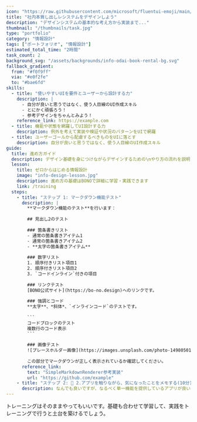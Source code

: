 ```yaml
---
icon: "https://raw.githubusercontent.com/microsoft/fluentui-emoji/main/assets/Smiling%20face%20with%20halo/3D/smiling_face_with_halo_3d.png"
title: "社内本質し出しレシステムをデザインしよう"
description: "デザインシステムの基本的な考え方から実装まで..."
thumbnail: "/thumbnails/task.jpg"
type: "portfolio"
category: "情報設計"
tags: ["ポートフォリオ", "情報設計"]
estimated_total_time: "2時間"
task_count: 2
background_svg: "/assets/backgrounds/info-odai-book-rental-bg.svg"
fallback_gradient:
  from: "#f0f9ff"
  via: "#e0f2fe"
  to: "#bae6fd"
skills:
  - title: "使いやすいUIを要件とユーザーから設計する力"
    description: |
      - 自分が良いと思うではなく、使う人目線のUI作成スキル
      - とにかく頑張ろう！
      - 参考デザインをちゃんとみよう！
    reference_link: https://example.com
  - title: 機能や状態を網羅してUI設計する力
    description: 例外を考えて実装や検証や状況のパターンをUIで網羅
  - title: ユーザーゴールから配慮するべきものをUIに落とす
    description: 自分が良いと思うではなく、使う人目線のUI作成スキル
guide:
  title: 進め方ガイド
  description: デザイン基礎を身につけながらデザインするための\nやり方の流れを説明します
  lesson:
    title: ゼロからはじめる情報設計
    image: "info-design-lesson.jpg"
    description: 進め方の基礎はBONOで詳細に学習・実践できます
    link: /training
  steps:
    - title: "ステップ 1: マークダウン機能テスト"
      description: |
        **マークダウン機能のテスト**を行います：
        
        ## 見出し2のテスト
        
        ### 箇条書きリスト
        - 通常の箇条書きアイテム1
        - 通常の箇条書きアイテム2
        - **太字の箇条書きアイテム**
        
        ### 数字リスト
        1. 順序付きリスト項目1
        2. 順序付きリスト項目2
        3. `コードインライン`付きの項目
        
        ### リンクテスト
        [BONO公式サイト](https://bo-no.design)へのリンクです。
        
        ### 強調とコード
        **太字**、*斜体*、`インラインコード`のテストです。
        
        ```
        コードブロックのテスト
        複数行のコード表示
        ```
        
        ### 画像テスト
        ![プレースホルダー画像](https://images.unsplash.com/photo-1498050108023-c5249f4df085?w=400&h=200&fit=crop)
        
        この部分でマークダウンが正しく表示されているか確認してください。
      reference_link:
        text: "SimpleMarkdownRenderer参考実装"
        url: "https://github.com/example"
    - title: "ステップ 2: 📱 2.アプリを触りながら、気になったことをメモする(10分)"
      description: なんでも良いですが、なるべく単一機能を提供しているアプリが良いと思います。普段使っているiPhone/Androidの純正アプリ、ホーム画面に入っていていつも使っているアプリ、ストアのランキング上位のアプリなどから気楽に探してください。
---
```


トレーニングはそのままやってもいいです。基礎も合わせて学習して、実践をトレーニングで行うと土台を築けるでしょう。
